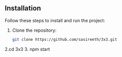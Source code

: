 

## Installation

Follow these steps to install and run the project:

1. Clone the repository:
   ```sh
   git clone https://github.com/sasireeth/3x3.git
2.cd 3x3
3. npm start



   

   
